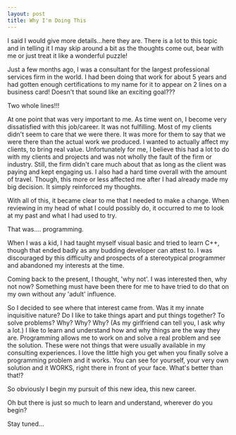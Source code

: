 ```yaml
---
layout: post
title: Why I'm Doing This
---
```

I said I would give more details...here they are. There is a lot to this topic and in telling it I may skip around a bit as the thoughts come out, bear with me or just treat it like a wonderful puzzle!

Just a few months ago, I was a consultant for the largest professional services firm in the world. I had been doing that work for about 5 years and had gotten enough certifications to my name for it to appear on 2 lines on a business card! Doesn't that sound like an exciting goal???

Two whole lines!!!

At one point that was very important to me. As time went on, I become very dissatisfied with this job/career. It was not fulfilling. Most of my clients didn't seem to care that we were there. It was more for them to say that we were there than the actual work we produced. I wanted to actually affect my clients, to bring real value. Unfortunately for me, I believe this had a lot to do with my clients and projects and was not wholly the fault of the firm or industry. Still, the firm didn't care much about that as long as the client was paying and kept engaging us. I also had a hard time overall with the amount of travel. Though, this more or less affected me after I had already made my big decision. It simply reinforced my thoughts.

With all of this, it became clear to me that I needed to make a change. When reviewing in my head of what I could possibly do, it occurred to me to look at my past and what I had used to try.

That was.... programming.

When I was a kid, I had taught myself visual basic and tried to learn C++, though that ended badly as any budding developer can attest to. I was discouraged by this difficulty and prospects of a stereotypical programmer and abandoned my interests at the time.

Coming back to the present, I thought, 'why not'. I was interested then, why not now? Something must have been there for me to have tried to do that on my own without any 'adult' influence.

So I decided to see where that interest came from. Was it my innate inquisitive nature? Do I like to take things apart and put things together? To solve problems? Why? Why? Why? (As my girlfriend can tell you, I ask why a lot.) I like to learn and understand how and why things are the way they are. Programming allows me to work on and solve a real problem and see the solution. These were not things that were usually available in my consulting experiences. I love the little high you get when you finally solve a programming problem and it works. You can see for yourself, your very own solution and it WORKS, right there in front of your face. What's better than that!?

So obviously I begin my pursuit of this new idea, this new career.

Oh but there is just so much to learn and understand, wherever do you begin?

Stay tuned...
